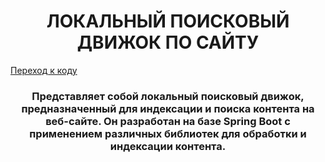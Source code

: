 <h1 align="center">ЛОКАЛЬНЫЙ ПОИСКОВЫЙ ДВИЖОК ПО САЙТУ</h1>
</h1><a href="https://github.com/vadimsa3/searchengine/tree/master/src/main/java/searchengine" target="_blank">Переход к коду</a></h1>
<h3 align="center">Представляет собой локальный поисковый движок, предназначенный для индексации и поиска контента на веб-сайте. Он разработан на базе Spring Boot c применением различных библиотек для обработки и индексации контента.</h3>
